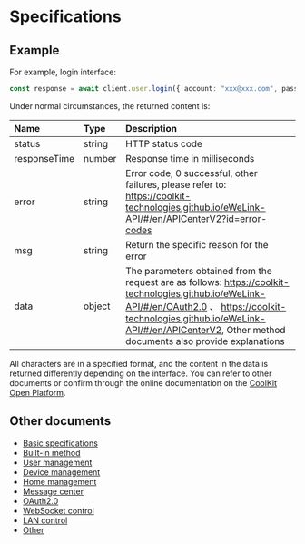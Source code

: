# Specifications

## Example

For example, login interface:

```typescript
const response = await client.user.login({ account: "xxx@xxx.com", password: "12345678", areaCode: "+1" });
```

Under normal circumstances, the returned content is:

| Name         | Type   | Description                                                                                                                                                                                                                                       |
|:-------------|:-------|:--------------------------------------------------------------------------------------------------------------------------------------------------------------------------------------------------------------------------------------------------|
| status       | string | HTTP status code                                                                                                                                                                                                                                  |
| responseTime | number | Response time in milliseconds                                                                                                                                                                                                                     |
| error        | string | Error code, 0 successful, other failures, please refer to: https://coolkit-technologies.github.io/eWeLink-API/#/en/APICenterV2?id=error-codes                                                                                                     |
| msg          | string | Return the specific reason for the error                                                                                                                                                                                                          |
| data         | object | The parameters obtained from the request are as follows: https://coolkit-technologies.github.io/eWeLink-API/#/en/OAuth2.0 、 https://coolkit-technologies.github.io/eWeLink-API/#/en/APICenterV2, Other method documents also provide explanations |

All characters are in a specified format, and the content in the data is returned differently depending on the interface. You can refer to other documents or confirm through the online documentation on the [CoolKit Open Platform](https://coolkit-technologies.github.io/eWeLink-API/).

## Other documents

- [Basic specifications](Specification.md)
- [Built-in method](Built-inMethod.md)
- [User management](UserManagement.md)
- [Device management](DeviceManagement.md)
- [Home management](HomeManagement.md)
- [Message center](MessageCenter.md)
- [OAuth2.0](OAuth2.0.md)
- [WebSocket control](WebSocketControl.md)
- [LAN control](LAN-Control.md)
- [Other](Other.md)